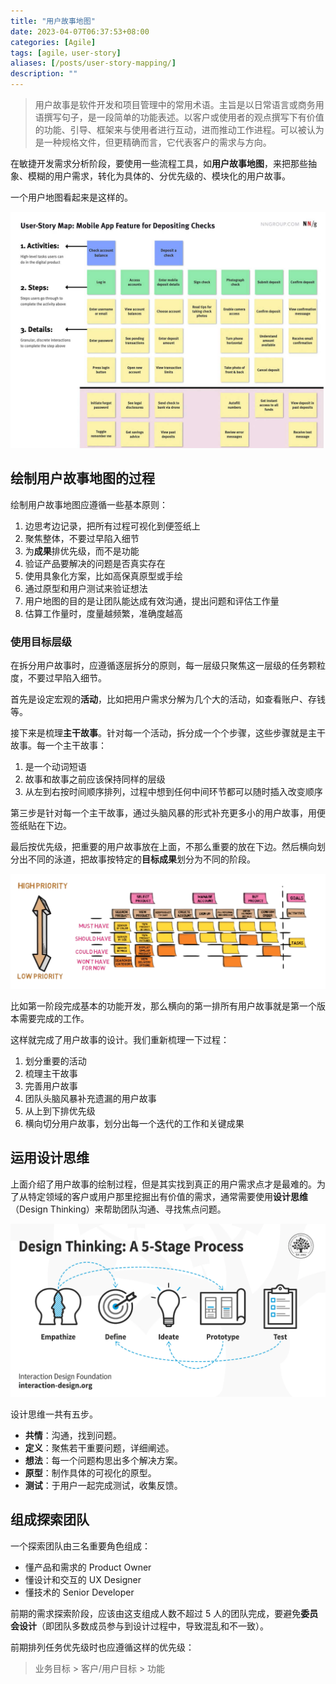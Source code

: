 ```yaml
---
title: "用户故事地图"
date: 2023-04-07T06:37:53+08:00
categories: [Agile]
tags: [agile，user-story]
aliases: [/posts/user-story-mapping/]
description: ""
---
```


> 用户故事是软件开发和项目管理中的常用术语。主旨是以日常语言或商务用语撰写句子，是一段简单的功能表述。以客户或使用者的观点撰写下有价值的功能、引导、框架来与使用者进行互动，进而推动工作进程。可以被认为是一种规格文件，但更精确而言，它代表客户的需求与方向。

在敏捷开发需求分析阶段，要使用一些流程工具，如**用户故事地图**，来把那些抽象、模糊的用户需求，转化为具体的、分优先级的、模块化的用户故事。

一个用户地图看起来是这样的。

![](/images/user-story-mapping/user-story.png)

## 绘制用户故事地图的过程

绘制用户故事地图应遵循一些基本原则：

1. 边思考边记录，把所有过程可视化到便签纸上
2. 聚焦整体，不要过早陷入细节
3. 为**成果**排优先级，而不是功能
4. 验证产品要解决的问题是否真实存在
5. 使用具象化方案，比如高保真原型或手绘
6. 通过原型和用户测试来验证想法
7. 用户地图的目的是让团队能达成有效沟通，提出问题和评估工作量
8. 估算工作量时，度量越频繁，准确度越高

### 使用目标层级

在拆分用户故事时，应遵循逐层拆分的原则，每一层级只聚焦这一层级的任务颗粒度，不要过早陷入细节。

首先是设定宏观的**活动**，比如把用户需求分解为几个大的活动，如查看账户、存钱等。

接下来是梳理**主干故事**。针对每一个活动，拆分成一个个步骤，这些步骤就是主干故事。每一个主干故事：

1. 是一个动词短语
2. 故事和故事之前应该保持同样的层级
3. 从左到右按时间顺序排列，过程中想到任何中间环节都可以随时插入改变顺序

第三步是针对每一个主干故事，通过头脑风暴的形式补充更多小的用户故事，用便签纸贴在下边。

最后按优先级，把重要的用户故事放在上面，不那么重要的放在下边。然后横向划分出不同的泳道，把故事按特定的**目标成果**划分为不同的阶段。

![](/images/user-story-mapping/user-story-2.png)

比如第一阶段完成基本的功能开发，那么横向的第一排所有用户故事就是第一个版本需要完成的工作。

这样就完成了用户故事的设计。我们重新梳理一下过程：

1. 划分重要的活动
2. 梳理主干故事
3. 完善用户故事
4. 团队头脑风暴补充遗漏的用户故事
5. 从上到下排优先级
6. 横向切分用户故事，划分出每一个迭代的工作和关键成果

## 运用设计思维

上面介绍了用户故事的绘制过程，但是其实找到真正的用户需求点才是最难的。为了从特定领域的客户或用户那里挖掘出有价值的需求，通常需要使用**设计思维**（Design Thinking）来帮助团队沟通、寻找焦点问题。

![](/images/user-story-mapping/design-thinking.png)

设计思维一共有五步。

- **共情**：沟通，找到问题。
- **定义**：聚焦若干重要问题，详细阐述。
- **想法**：每一个问题构思出多个解决方案。
- **原型**：制作具体的可视化的原型。
- **测试**：于用户一起完成测试，收集反馈。

## 组成探索团队

一个探索团队由三名重要角色组成：

- 懂产品和需求的 Product Owner
- 懂设计和交互的 UX Designer
- 懂技术的 Senior Developer

前期的需求探索阶段，应该由这支组成人数不超过 5 人的团队完成，要避免**委员会设计**（即团队多数成员参与到设计过程中，导致混乱和不一致）。

前期排列任务优先级时也应遵循这样的优先级：

> 业务目标 > 客户/用户目标 > 功能
